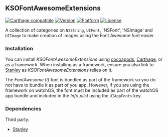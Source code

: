 ## KSOFontAwesomeExtensions

[![Carthage compatible](https://img.shields.io/badge/Carthage-compatible-4BC51D.svg?style=flat)](https://github.com/Carthage/Carthage)
[![Version](http://img.shields.io/cocoapods/v/KSOFontAwesomeExtensions.svg)](http://cocoapods.org/?q=KSOFontAwesomeExtensions)
[![Platform](http://img.shields.io/cocoapods/p/KSOFontAwesomeExtensions.svg)]()
[![License](http://img.shields.io/cocoapods/l/KSOFontAwesomeExtensions.svg)](https://github.com/Kosoku/KSOFontAwesomeExtensions/blob/master/license.txt)

A collection of categories on `NSString`, `UIFont`, 'NSFont', 'NSImage' and `UIImage` to make creation of images using the Font Awesome font easier.

### Installation

You can install *KSOFontAwesomeExtensions* using [cocoapods](https://cocoapods.org/), [Carthage](https://github.com/Carthage/Carthage), or as a framework. When installing as a framework, ensure you also link to [Stanley](https://github.com/Kosoku/Stanley) as *KSOFontAwesomeExtensions* relies on it. 

The *FontAwesome.ttf* font is bundled as part of the framework so you do not have to bundle it as part of you app. However, if you are using the framework on watchOS, the font must be included as part of the watchOS app bundle and included in the *Info.plist* using the `UIAppFonts` key.

### Dependencies

Third party:

- [Stanley](https://github.com/Kosoku/Stanley)
